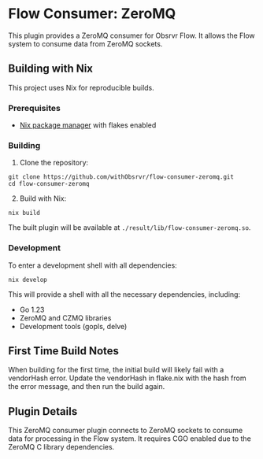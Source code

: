 # Flow Consumer: ZeroMQ

This plugin provides a ZeroMQ consumer for Obsrvr Flow. It allows the Flow system to consume data from ZeroMQ sockets.

## Building with Nix

This project uses Nix for reproducible builds.

### Prerequisites

- [Nix package manager](https://nixos.org/download.html) with flakes enabled

### Building

1. Clone the repository:
```
git clone https://github.com/withObsrvr/flow-consumer-zeromq.git
cd flow-consumer-zeromq
```

2. Build with Nix:
```
nix build
```

The built plugin will be available at `./result/lib/flow-consumer-zeromq.so`.

### Development

To enter a development shell with all dependencies:

```
nix develop
```

This will provide a shell with all the necessary dependencies, including:
- Go 1.23
- ZeroMQ and CZMQ libraries
- Development tools (gopls, delve)

## First Time Build Notes

When building for the first time, the initial build will likely fail with a vendorHash error. Update the vendorHash in flake.nix with the hash from the error message, and then run the build again.

## Plugin Details

This ZeroMQ consumer plugin connects to ZeroMQ sockets to consume data for processing in the Flow system. It requires CGO enabled due to the ZeroMQ C library dependencies. 